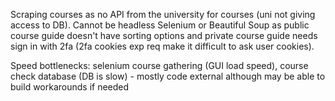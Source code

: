 Scraping courses as no API from the university for courses (uni not giving access to DB). Cannot be headless Selenium or Beautiful Soup as public course guide doesn't have sorting options and private course guide needs sign in with 2fa (2fa cookies exp req make it difficult to ask user cookies).

Speed bottlenecks: selenium course gathering (GUI load speed), course check database (DB is slow) - mostly code external although may be able to build workarounds if needed
